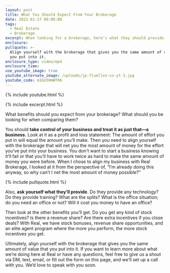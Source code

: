 ```yaml
---
layout: post
title: What You Should Expect From Your Brokerage
date: 2022-01-27 00:00:00
tags:
  - Real Estate
  - Brokerage
excerpt: When looking for a brokerage, here’s what they should provide.
enclosure:
pullquote: >-
  Align yourself with the brokerage that gives you the same amount of value that
  you put into it.
enclosure_type: video/mp4
enclosure_time:
use_youtube_image: true
youtube_alternate_image: /uploads/jp-fluellen-ss-yt-3.jpg
youtube_code: m1GUIHmWTRA
---
```

{% include youtube.html %}

{% include excerpt.html %}

What benefits should you expect from your brokerage? What should you be looking for when comparing them?

You should **take control of your business and treat it as just that—a business.** Look at it as a profit and loss statement: The amount of effort you put in will equal the amount you’ll make. Then you need to align yourself with the brokerage that will net you the most amount of money for the effort you’ve put into your business. You don’t want to start a business knowing it’ll fail or that you’ll have to work twice as hard to make the same amount of money you were before. When I chose to align my business with Real Brokerage, I looked at it from the perspective of, “I’m already doing this anyway, so why can’t I net the most amount of money possible?”&nbsp;

{% include pullquote.html %}

Also, **ask yourself what they’ll provide**. Do they provide any technology? Do they provide training? What are the splits? What is the office situation; do you need an office or not? Will it cost you money to have an office?&nbsp;

Then look at the other benefits you’ll get. Do you get any kind of stock incentives? Is there a revenue share? Are there extra incentives if you close deals? With Real, we have stock bonuses, revenue share opportunities, and an elite agent program where the more you perform, the more stock incentives you get.&nbsp;

Ultimately, align yourself with the brokerage that gives you the same amount of value that you put into it. If you want to learn more about what we’re doing here at Real or have any questions, feel free to give us a shout via DM, text, email, or fill out the form on this page, and we’ll set up a call with you. We’d love to speak with you soon.
